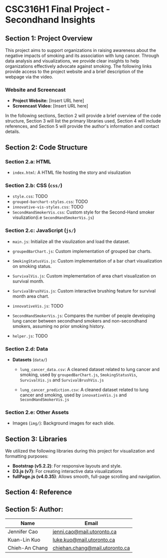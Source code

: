 # CSC316H1 Final Project - Secondhand Insights

## Section 1: Project Overview

This project aims to support organizations in raising awareness about the negative impacts of smoking and its association with lung cancer. Through data analysis and visualizations, we provide clear insights to help organizations effectively advocate against smoking. The following links provide access to the project website and a brief description of the webpage via the video.

### Website and Screencast
- **Project Website:** [Insert URL here]
- **Screencast Video:** [Insert URL here]

In the following sections, Section 2 will provide a brief overview of the code structure, Section 3 will list the primary libraries used, Section 4 will include references, and Section 5 will provide the author's information and contact details.

## Section 2: Code Structure

### Section 2.a: HTML

  - `index.html`: A HTML file hosting the story and visulization

### Section 2.b: CSS (`css/`)
  - `style.css`: TODO
  - `grouped-barchart-styles.css`: TODO
  - `innovative-vis-styles.css`: TODO
  - `SecondHandSmokerVis.css`: Custom style for the Second-Hand smoker visulization(i.e `SecondHandSmokerVis.js`)

### Section 2.c: JavaScript (`js/`)

  - `main.js`: Initialize all the visulization and load the dataset.
  - `groupedBarChart.js`: Custom implementation of grouped bar charts.
  
  - `SmokingStatusVis.js`: Custom implementation of a bar chart visualization on smoking status.
  
  - `SurvivalVis.js`: Custom implementation of area chart visualization on survival month.
  - `SurvivalBrushVis.js`: Custom interactive brushing feature for survival month area chart.
  
  - `innovativeVis.js`: TODO

  - `SecondHandSmokerVis.js`: Compares the number of people developing lung cancer between secondhand smokers and non-secondhand smokers, assuming no prior smoking history.
  
  - `helper.js`: TODO


### Section 2.d: Data

- **Datasets** (`data/`)
  
  - `lung_cancer_data.csv`:  A cleaned dataset related to lung cancer and smoking, used by `groupedBarChart.js`, `SmokingStatusVis`, `SurvivalVis.js` and `SurvivalBrushVis.js`
  
  - `lung_cancer_prediction.csv`:  A cleaned dataset related to lung cancer and smoking, used by `innovativeVis.js` and `SecondHandSmokerVis.js`

### Section 2.e: Other Assets
- Images (`img/`): Background images for each slide.


## Section 3: Libraries  
We utilized the following libraries during this project for visualization and formatting purposes:

- **Bootstrap (v5.2.2)**: For responsive layouts and style.
- **D3.js (v7)**: For creating interactive data visualizations
- **fullPage.js (v4.0.35)**: Allows smooth, full-page scrolling and navigation.



## Section 4: Reference


## Section 5: Author:
| Name           | Email                          |
|----------------|--------------------------------|
| Jennifer Cao   | jenni.cao@mail.utoronto.ca     |
| Kuan-Lin Kuo   | luke.kuo@mail.utoronto.ca      |
| Chieh-An Chang | chiehan.chang@mail.utoronto.ca |